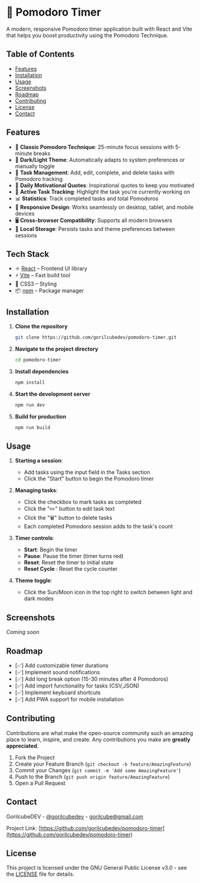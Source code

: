 # 🍅 Pomodoro Timer

A modern, responsive Pomodoro timer application built with React and Vite that helps you boost productivity using the Pomodoro Technique.

## Table of Contents

- [Features](#features)
- [Installation](#installation)
- [Usage](#usage)
- [Screenshots](#screenshots)
- [Roadmap](#roadmap)
- [Contributing](#contributing)
- [License](#license)
- [Contact](#contact)

## Features

- 🍅 **Classic Pomodoro Technique**: 25-minute focus sessions with 5-minute breaks
- 🎨 **Dark/Light Theme**: Automatically adapts to system preferences or manually toggle
- 📝 **Task Management**: Add, edit, complete, and delete tasks with Pomodoro tracking
- 💬 **Daily Motivational Quotes**: Inspirational quotes to keep you motivated
- 🎯 **Active Task Tracking**: Highlight the task you're currently working on
- 📊 **Statistics**: Track completed tasks and total Pomodoros
- 📱 **Responsive Design**: Works seamlessly on desktop, tablet, and mobile devices
- 🖥️ **Cross-browser Compatibility**: Supports all modern browsers
- 💾 **Local Storage**: Persists tasks and theme preferences between sessions

## Tech Stack

- ⚛️ [React](https://react.dev/) – Frontend UI library  
- ⚡ [Vite](https://vitejs.dev/) – Fast build tool  
- 🎨 CSS3 – Styling  
- 📦 [npm](https://www.npmjs.com/) – Package manager  


## Installation

1. **Clone the repository**
   ```bash
   git clone https://github.com/gorilcubedev/pomodoro-timer.git
   ```

2. **Navigate to the project directory**
   ```bash
   cd pomodoro-timer
   ```

3. **Install dependencies**
   ```bash
   npm install
   ```

4. **Start the development server**
   ```bash
   npm run dev
   ```

5. **Build for production**
   ```bash
   npm run build
   ```

## Usage

1. **Starting a session**:
   - Add tasks using the input field in the Tasks section
   - Click the "Start" button to begin the Pomodoro timer

2. **Managing tasks**:
   - Click the checkbox to mark tasks as completed
   - Click the "✏️" button to edit task text
   - Click the "🗑️" button to delete tasks
   - Each completed Pomodoro session adds to the task's count

3. **Timer controls**:
   - **Start**: Begin the timer
   - **Pause**: Pause the timer (timer turns red)
   - **Reset**: Reset the timer to initial state
   - **Reset Cycle** : Reset the cycle counter

4. **Theme toggle**:
   - Click the Sun/Moon icon in the top right to switch between light and dark modes

## Screenshots

*Coming soon*

## Roadmap

- [✅] Add customizable timer durations
- [✅] Implement sound notifications
- [✅] Add long break option (15-30 minutes after 4 Pomodoros)
- [✅] Add import functionality for tasks (CSV,JSON)
- [✅] Implement keyboard shortcuts
- [✅] Add PWA support for mobile installation

## Contributing

Contributions are what make the open-source community such an amazing place to learn, inspire, and create. Any contributions you make are **greatly appreciated**.

1. Fork the Project
2. Create your Feature Branch (`git checkout -b feature/AmazingFeature`)
3. Commit your Changes (`git commit -m 'Add some AmazingFeature'`)
4. Push to the Branch (`git push origin feature/AmazingFeature`)
5. Open a Pull Request


## Contact

GorilcubeDEV - [@gorilcubedev](https://twitter.com/gorilcubedev) - gorilcube@gmail.com

Project Link: [https://github.com/gorilcubedev/pomodoro-timer](https://github.com/gorilcubedev/pomodoro-timer)

## License

This project is licensed under the GNU General Public License v3.0 - see the [LICENSE](LICENSE) file for details.